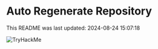 # Auto Regenerate Repository

This README was last updated: 2024-08-24 15:07:18

 ![TryHackMe](https://tryhackme.com/badge/533634)
